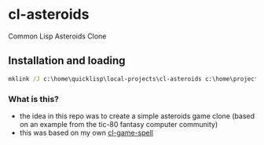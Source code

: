 # cl-asteroids
Common Lisp Asteroids Clone

## Installation and loading

```bat
mklink /J c:\home\quicklisp\local-projects\cl-asteroids c:\home\projects\cl-asteroids
```

### What is this?
* the idea in this repo was to create a simple asteroids game clone (based on an example from the tic-80 fantasy computer community)
* this was based on my own [cl-game-spell](https://github.com/drigoor/cl-game-spell)
